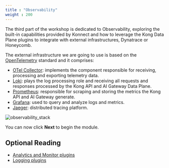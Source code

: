 ```yaml
---
title : "Observability"
weight : 200
---
```


The third part of the workshop is dedicated to Observability, exploring the built-in capabilities provided by Konnect and how to leverage the Kong Data Plane plugins to integrate with external infrastructures, Dynatrace or Honeycomb.

The external infrastructure we are going to use is based on the [OpenTelemetry](https://opentelemetry.io/) standard and it comprises:
* [OTel Collector](https://github.com/open-telemetry/opentelemetry-collector): implements the component responsible for receiving, processing and exporting telemetry data. 
* [Loki](https://grafana.com/oss/loki/): plays the log processing role and receiving all requests and responses processed by the Kong API and AI Gateway Data Plane.
* [Prometheus](https://prometheus.io/): responsible for scraping and storing the metrics the Kong API and AI Gateway generate.
* [Grafana](https://grafana.com/oss/grafana/): used to query and analyze logs and metrics.
* [Jaeger](https://www.jaegertracing.io/): distributed tracing platform.


![observability_stack](/static/images/observability_stack.jpg)

You can now click **Next** to begin the module.

## Optional Reading

* [Analytics and Monitor plugins](https://developer.konghq.com/plugins/?category=analytics-monitoring)
* [Logging plugins](https://developer.konghq.com/plugins/?category=logging)

